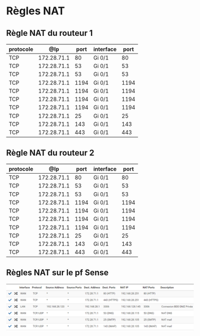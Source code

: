# Règles NAT 


## Règle NAT du routeur 1


| protocole |     @Ip      | port | interface | port |      
|-----------|--------------|------|-----------|------|  
|    TCP    | 172.28.71.1  |  80  |  Gi 0/1   |  80  |
|    TCP    | 172.28.71.1  |  53  |  Gi 0/1   |  53  |
|    TCP    | 172.28.71.1  |  53  |  Gi 0/1   |  53  |
|    TCP    | 172.28.71.1  |  1194  |  Gi 0/1   |  1194  |
|    TCP    | 172.28.71.1  |  1194  |  Gi 0/1   |  1194  |
|    TCP    | 172.28.71.1  |  1194  |  Gi 0/1   |  1194  |
|    TCP    | 172.28.71.1  |  1194  |  Gi 0/1   |  1194  |
|    TCP    | 172.28.71.1  |  25  |  Gi 0/1   |  25  |
|    TCP    | 172.28.71.1  |  143  |  Gi 0/1   |  143  |
|    TCP    | 172.28.71.1  |  443  |  Gi 0/1   |  443  |


## Règle NAT du routeur 2



| protocole |     @Ip      | port | interface | port |      
|-----------|--------------|------|-----------|------|  
|    TCP    | 172.28.71.1  |  80  |  Gi 0/1   |  80  |
|    TCP    | 172.28.71.1  |  53  |  Gi 0/1   |  53  |
|    TCP    | 172.28.71.1  |  53  |  Gi 0/1   |  53  |
|    TCP    | 172.28.71.1  |  1194  |  Gi 0/1   |  1194  |
|    TCP    | 172.28.71.1  |  1194  |  Gi 0/1   |  1194  |
|    TCP    | 172.28.71.1  |  1194  |  Gi 0/1   |  1194  |
|    TCP    | 172.28.71.1  |  1194  |  Gi 0/1   |  1194  |
|    TCP    | 172.28.71.1  |  25  |  Gi 0/1   |  25  |
|    TCP    | 172.28.71.1  |  143  |  Gi 0/1   |  143  |
|    TCP    | 172.28.71.1  |  443  |  Gi 0/1   |  443  |




## Règles NAT sur le pf Sense

![Image des deux règles sur le pfSense](../../../img/NAT/nat-pfs.png)

